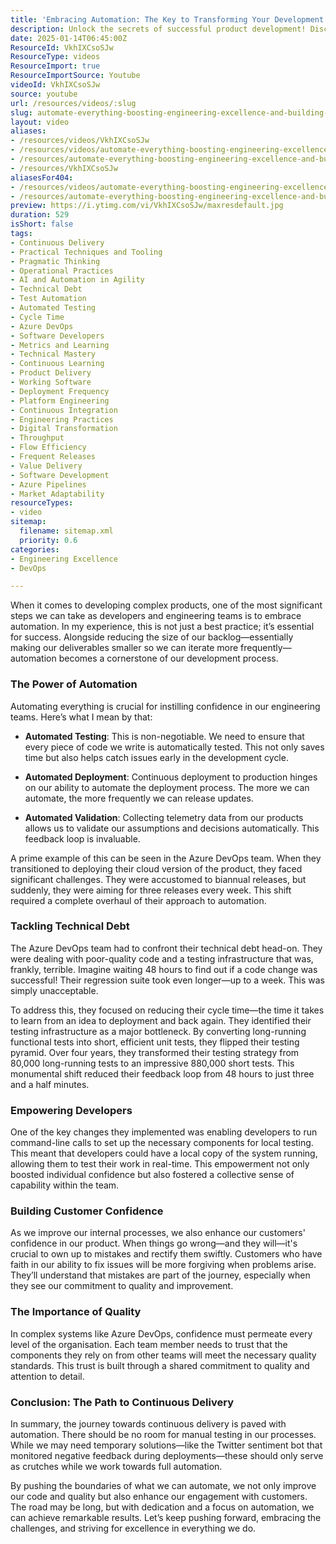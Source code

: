 ```yaml
---
title: 'Embracing Automation: The Key to Transforming Your Development Process and Boosting Confidence'
description: Unlock the secrets of successful product development! Discover how automation transforms testing, deployment, and quality assurance for engineering teams.
date: 2025-01-14T06:45:00Z
ResourceId: VkhIXCsoSJw
ResourceType: videos
ResourceImport: true
ResourceImportSource: Youtube
videoId: VkhIXCsoSJw
source: youtube
url: /resources/videos/:slug
slug: automate-everything-boosting-engineering-excellence-and-building-confidence
layout: video
aliases:
- /resources/videos/VkhIXCsoSJw
- /resources/videos/automate-everything-boosting-engineering-excellence-and-building-confidence
- /resources/automate-everything-boosting-engineering-excellence-and-building-confidence
- /resources/VkhIXCsoSJw
aliasesFor404:
- /resources/videos/automate-everything-boosting-engineering-excellence-and-building-confidence
- /resources/automate-everything-boosting-engineering-excellence-and-building-confidence
preview: https://i.ytimg.com/vi/VkhIXCsoSJw/maxresdefault.jpg
duration: 529
isShort: false
tags:
- Continuous Delivery
- Practical Techniques and Tooling
- Pragmatic Thinking
- Operational Practices
- AI and Automation in Agility
- Technical Debt
- Test Automation
- Automated Testing
- Cycle Time
- Azure DevOps
- Software Developers
- Metrics and Learning
- Technical Mastery
- Continuous Learning
- Product Delivery
- Working Software
- Deployment Frequency
- Platform Engineering
- Continuous Integration
- Engineering Practices
- Digital Transformation
- Throughput
- Flow Efficiency
- Frequent Releases
- Value Delivery
- Software Development
- Azure Pipelines
- Market Adaptability
resourceTypes:
- video
sitemap:
  filename: sitemap.xml
  priority: 0.6
categories:
- Engineering Excellence
- DevOps

---
```

When it comes to developing complex products, one of the most significant steps we can take as developers and engineering teams is to embrace automation. In my experience, this is not just a best practice; it’s essential for success. Alongside reducing the size of our backlog—essentially making our deliverables smaller so we can iterate more frequently—automation becomes a cornerstone of our development process.

### The Power of Automation

Automating everything is crucial for instilling confidence in our engineering teams. Here’s what I mean by that:

- **Automated Testing**: This is non-negotiable. We need to ensure that every piece of code we write is automatically tested. This not only saves time but also helps catch issues early in the development cycle.
  
- **Automated Deployment**: Continuous deployment to production hinges on our ability to automate the deployment process. The more we can automate, the more frequently we can release updates.

- **Automated Validation**: Collecting telemetry data from our products allows us to validate our assumptions and decisions automatically. This feedback loop is invaluable.

A prime example of this can be seen in the Azure DevOps team. When they transitioned to deploying their cloud version of the product, they faced significant challenges. They were accustomed to biannual releases, but suddenly, they were aiming for three releases every week. This shift required a complete overhaul of their approach to automation.

### Tackling Technical Debt

The Azure DevOps team had to confront their technical debt head-on. They were dealing with poor-quality code and a testing infrastructure that was, frankly, terrible. Imagine waiting 48 hours to find out if a code change was successful! Their regression suite took even longer—up to a week. This was simply unacceptable.

To address this, they focused on reducing their cycle time—the time it takes to learn from an idea to deployment and back again. They identified their testing infrastructure as a major bottleneck. By converting long-running functional tests into short, efficient unit tests, they flipped their testing pyramid. Over four years, they transformed their testing strategy from 80,000 long-running tests to an impressive 880,000 short tests. This monumental shift reduced their feedback loop from 48 hours to just three and a half minutes.

### Empowering Developers

One of the key changes they implemented was enabling developers to run command-line calls to set up the necessary components for local testing. This meant that developers could have a local copy of the system running, allowing them to test their work in real-time. This empowerment not only boosted individual confidence but also fostered a collective sense of capability within the team.

### Building Customer Confidence

As we improve our internal processes, we also enhance our customers' confidence in our product. When things go wrong—and they will—it's crucial to own up to mistakes and rectify them swiftly. Customers who have faith in our ability to fix issues will be more forgiving when problems arise. They’ll understand that mistakes are part of the journey, especially when they see our commitment to quality and improvement.

### The Importance of Quality

In complex systems like Azure DevOps, confidence must permeate every level of the organisation. Each team member needs to trust that the components they rely on from other teams will meet the necessary quality standards. This trust is built through a shared commitment to quality and attention to detail.

### Conclusion: The Path to Continuous Delivery

In summary, the journey towards continuous delivery is paved with automation. There should be no room for manual testing in our processes. While we may need temporary solutions—like the Twitter sentiment bot that monitored negative feedback during deployments—these should only serve as crutches while we work towards full automation.

By pushing the boundaries of what we can automate, we not only improve our code and quality but also enhance our engagement with customers. The road may be long, but with dedication and a focus on automation, we can achieve remarkable results. Let’s keep pushing forward, embracing the challenges, and striving for excellence in everything we do.
